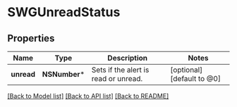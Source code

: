 # SWGUnreadStatus

## Properties
Name | Type | Description | Notes
------------ | ------------- | ------------- | -------------
**unread** | **NSNumber*** | Sets if the alert is read or unread. | [optional] [default to @0]

[[Back to Model list]](../README.md#documentation-for-models) [[Back to API list]](../README.md#documentation-for-api-endpoints) [[Back to README]](../README.md)


